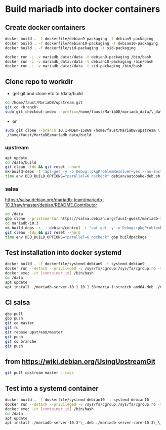 # Build mariadb into docker containers

## Create docker containers

```bash
docker build . -f dockerfile/debian9-packaging -t debian9-packaging
docker build . -f dockerfile/debian10-packaging -t debian10-packaging
docker build . -f dockerfile/sid-packaging -t sid-packaging

docker run -i -v mariadb_data:/data -t debian9-packaging /bin/bash
docker run -i -v mariadb_data:/data -t debian10-packaging /bin/bash
docker run -i -v mariadb_data:/data -t sid-packaging /bin/bash
```

## Clone repo to workdir

- get git and clone etc to /data/build

```bash
cd /home/faust/MariaDB/upstream.git
git co <branch>
sudo git checkout-index --prefix=/home/faust/MariaDB/mariadb_data/\_data/build/ -a
```

- or

```bash
sudo git clone --branch 10.1-MDEV-15869 /home/faust/MariaDB/upstream \
 /home/faust/MariaDB/mariadb_data/build
```

### upstream

```bash
apt update
cd /data/build
git clean -fdx && git reset --hard
mk-build-deps -t 'apt-get -y -o Debug::pkgProblemResolver=yes --no-install-recommends' debian/control -i
time env DEB_BUILD_OPTIONS="parallel=6 nocheck" debian/autobake-deb.sh;
```

### salsa

<https://salsa.debian.org/mariadb-team/mariadb-10.3/raw/master/debian/README.Contributor>

```bash
cd /data
gbp clone --pristine-tar https://salsa.debian.org/faust-guest/mariadb-10.3
cd mariadb-10.3
mk-build-deps -r -i debian/control -t "apt-get -y -o Debug::pkgProblemResolver=yes --no-install-recommends"
git clean -fdx && git reset --hard
time env DEB_BUILD_OPTIONS="parallel=6 nocheck" gbp buildpackage
```

## Test installation into docker systemd

```bash
docker build . -f dockerfile/systemd-debian9 -t systemd-debian9
docker run --detach --privileged -v /sys/fs/cgroup:/sys/fs/cgroup:ro -v mariadb_data:/data -t systemd-debian9
docker exec -it [container_id] /bin/bash
cd /data
apt update
apt install ./mariadb-server-10.1_10.1.38+maria-1~stretch_amd64.deb ./mariadb-server-core-10.1_10.1.38+maria-1~stretch_amd64.deb
```

## CI salsa

```bash
gbp pull
gbp push
git co master
git ru
git rebase upstream/master
git push
git co branche
git push
```

## from <https://wiki.debian.org/UsingUpstreamGit>

```bash
git pull upstream master --tags
```

## Test into a systemd container

```bash
docker build . -f dockerfile/systemd-debian10 -t systemd-debian10
docker run --detach --privileged -v /sys/fs/cgroup:/sys/fs/cgroup:ro -v mariadb*data:/data -t systemd-debian10
docker exec -it [container_id] /bin/bash
cd /data
apt update
apt install ./mariadb-server-10.3*\_.deb ./mariadb-server-core-10.3\_\_.deb
```
